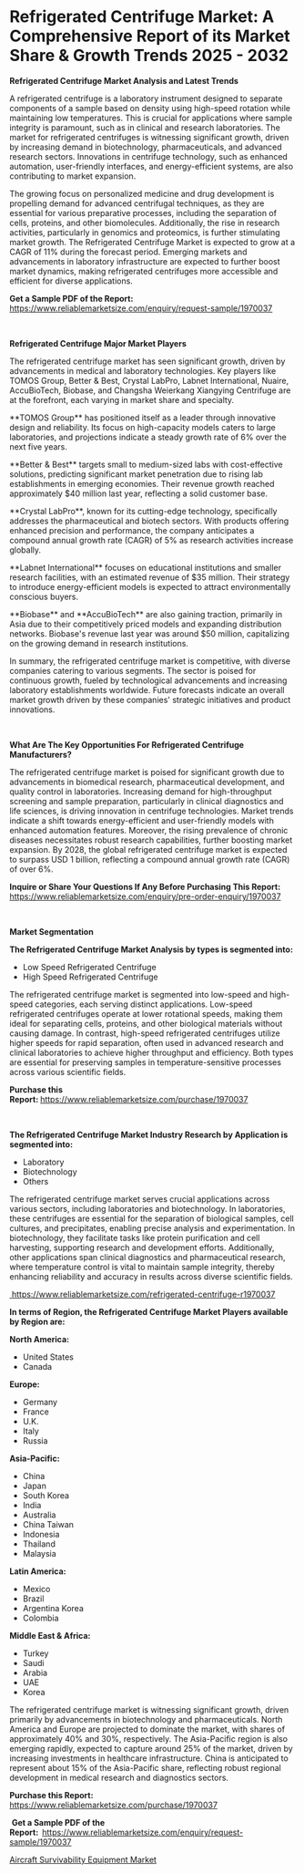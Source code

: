 <p><h1>Refrigerated Centrifuge Market: A Comprehensive Report of its Market Share & Growth Trends 2025 - 2032</h1></p><p><strong>Refrigerated Centrifuge Market Analysis and Latest Trends</strong></p>
<p><p>A refrigerated centrifuge is a laboratory instrument designed to separate components of a sample based on density using high-speed rotation while maintaining low temperatures. This is crucial for applications where sample integrity is paramount, such as in clinical and research laboratories. The market for refrigerated centrifuges is witnessing significant growth, driven by increasing demand in biotechnology, pharmaceuticals, and advanced research sectors. Innovations in centrifuge technology, such as enhanced automation, user-friendly interfaces, and energy-efficient systems, are also contributing to market expansion.</p><p>The growing focus on personalized medicine and drug development is propelling demand for advanced centrifugal techniques, as they are essential for various preparative processes, including the separation of cells, proteins, and other biomolecules. Additionally, the rise in research activities, particularly in genomics and proteomics, is further stimulating market growth. The Refrigerated Centrifuge Market is expected to grow at a CAGR of 11% during the forecast period. Emerging markets and advancements in laboratory infrastructure are expected to further boost market dynamics, making refrigerated centrifuges more accessible and efficient for diverse applications.</p></p>
<p><strong>Get a Sample PDF of the Report:&nbsp;</strong> <a href="https://www.reliablemarketsize.com/enquiry/request-sample/1970037?utm_campaign=2212&utm_medium=2&utm_source=Github&utm_content=ia&utm_term=17022025&utm_id=refrigerated-centrifuge">https://www.reliablemarketsize.com/enquiry/request-sample/1970037</a></p>
<p>&nbsp;</p>
<p><strong>Refrigerated Centrifuge Major Market Players</strong></p>
<p><p>The refrigerated centrifuge market has seen significant growth, driven by advancements in medical and laboratory technologies. Key players like TOMOS Group, Better & Best, Crystal LabPro, Labnet International, Nuaire, AccuBioTech, Biobase, and Changsha Weierkang Xiangying Centrifuge are at the forefront, each varying in market share and specialty.</p><p>**TOMOS Group** has positioned itself as a leader through innovative design and reliability. Its focus on high-capacity models caters to large laboratories, and projections indicate a steady growth rate of 6% over the next five years.</p><p>**Better & Best** targets small to medium-sized labs with cost-effective solutions, predicting significant market penetration due to rising lab establishments in emerging economies. Their revenue growth reached approximately $40 million last year, reflecting a solid customer base.</p><p>**Crystal LabPro**, known for its cutting-edge technology, specifically addresses the pharmaceutical and biotech sectors. With products offering enhanced precision and performance, the company anticipates a compound annual growth rate (CAGR) of 5% as research activities increase globally.</p><p>**Labnet International** focuses on educational institutions and smaller research facilities, with an estimated revenue of $35 million. Their strategy to introduce energy-efficient models is expected to attract environmentally conscious buyers.</p><p>**Biobase** and **AccuBioTech** are also gaining traction, primarily in Asia due to their competitively priced models and expanding distribution networks. Biobase's revenue last year was around $50 million, capitalizing on the growing demand in research institutions.</p><p>In summary, the refrigerated centrifuge market is competitive, with diverse companies catering to various segments. The sector is poised for continuous growth, fueled by technological advancements and increasing laboratory establishments worldwide. Future forecasts indicate an overall market growth driven by these companies' strategic initiatives and product innovations.</p></p>
<p>&nbsp;</p>
<p><strong>What Are The Key Opportunities For Refrigerated Centrifuge Manufacturers?</strong></p>
<p><p>The refrigerated centrifuge market is poised for significant growth due to advancements in biomedical research, pharmaceutical development, and quality control in laboratories. Increasing demand for high-throughput screening and sample preparation, particularly in clinical diagnostics and life sciences, is driving innovation in centrifuge technologies. Market trends indicate a shift towards energy-efficient and user-friendly models with enhanced automation features. Moreover, the rising prevalence of chronic diseases necessitates robust research capabilities, further boosting market expansion. By 2028, the global refrigerated centrifuge market is expected to surpass USD 1 billion, reflecting a compound annual growth rate (CAGR) of over 6%.</p></p>
<p><strong>Inquire or Share Your Questions If Any Before Purchasing This Report:</strong> <a href="https://www.reliablemarketsize.com/enquiry/pre-order-enquiry/1970037?utm_campaign=2212&utm_medium=2&utm_source=Github&utm_content=ia&utm_term=17022025&utm_id=refrigerated-centrifuge">https://www.reliablemarketsize.com/enquiry/pre-order-enquiry/1970037</a></p>
<p>&nbsp;</p>
<p><strong>Market Segmentation</strong></p>
<p><strong>The Refrigerated Centrifuge Market Analysis by types is segmented into:</strong></p>
<p><ul><li>Low Speed Refrigerated Centrifuge</li><li>High Speed Refrigerated Centrifuge</li></ul></p>
<p><p>The refrigerated centrifuge market is segmented into low-speed and high-speed categories, each serving distinct applications. Low-speed refrigerated centrifuges operate at lower rotational speeds, making them ideal for separating cells, proteins, and other biological materials without causing damage. In contrast, high-speed refrigerated centrifuges utilize higher speeds for rapid separation, often used in advanced research and clinical laboratories to achieve higher throughput and efficiency. Both types are essential for preserving samples in temperature-sensitive processes across various scientific fields.</p></p>
<p><strong>Purchase this Report:&nbsp;</strong><a href="https://www.reliablemarketsize.com/purchase/1970037?utm_campaign=2212&utm_medium=2&utm_source=Github&utm_content=ia&utm_term=17022025&utm_id=refrigerated-centrifuge">https://www.reliablemarketsize.com/purchase/1970037</a></p>
<p>&nbsp;</p>
<p><strong>The Refrigerated Centrifuge Market Industry Research by Application is segmented into:</strong></p>
<p><ul><li>Laboratory</li><li>Biotechnology</li><li>Others</li></ul></p>
<p><p>The refrigerated centrifuge market serves crucial applications across various sectors, including laboratories and biotechnology. In laboratories, these centrifuges are essential for the separation of biological samples, cell cultures, and precipitates, enabling precise analysis and experimentation. In biotechnology, they facilitate tasks like protein purification and cell harvesting, supporting research and development efforts. Additionally, other applications span clinical diagnostics and pharmaceutical research, where temperature control is vital to maintain sample integrity, thereby enhancing reliability and accuracy in results across diverse scientific fields.</p></p>
<p><a href="https://www.reliablemarketsize.com/refrigerated-centrifuge-r1970037?utm_campaign=2212&utm_medium=2&utm_source=Github&utm_content=ia&utm_term=17022025&utm_id=refrigerated-centrifuge">&nbsp;https://www.reliablemarketsize.com/refrigerated-centrifuge-r1970037</a></p>
<p><strong>In terms of Region, the Refrigerated Centrifuge Market Players available by Region are:</strong></p>
<p>
    <p> <strong> North America: </strong>
        <ul>
            <li>United States</li>
            <li>Canada</li>
        </ul>
        </p> 
    <p> <strong> Europe: </strong>
        <ul>
            <li>Germany</li>
            <li>France</li>
            <li>U.K.</li>
            <li>Italy</li>
            <li>Russia</li>
        </ul>
        </p> 
    <p> <strong> Asia-Pacific: </strong>
        <ul>
            <li>China</li>
            <li>Japan</li>
            <li>South Korea</li>
            <li>India</li>
            <li>Australia</li>
            <li>China Taiwan</li>
            <li>Indonesia</li>
            <li>Thailand</li>
            <li>Malaysia</li>
        </ul>
        </p> 
    <p> <strong> Latin America: </strong>
        <ul>
            <li>Mexico</li>
            <li>Brazil</li>
            <li>Argentina Korea</li>
            <li>Colombia</li>
        </ul>
        </p> 
    <p> <strong> Middle East & Africa: </strong>
        <ul>
            <li>Turkey</li>
            <li>Saudi</li>
            <li>Arabia</li>
            <li>UAE</li>
            <li>Korea</li>
        </ul>
    </p>
    </p>
<p><p>The refrigerated centrifuge market is witnessing significant growth, driven primarily by advancements in biotechnology and pharmaceuticals. North America and Europe are projected to dominate the market, with shares of approximately 40% and 30%, respectively. The Asia-Pacific region is also emerging rapidly, expected to capture around 25% of the market, driven by increasing investments in healthcare infrastructure. China is anticipated to represent about 15% of the Asia-Pacific share, reflecting robust regional development in medical research and diagnostics sectors.</p></p>
<p><strong>Purchase this Report: </strong><a href="https://www.reliablemarketsize.com/purchase/1970037?utm_campaign=2212&utm_medium=2&utm_source=Github&utm_content=ia&utm_term=17022025&utm_id=refrigerated-centrifuge">https://www.reliablemarketsize.com/purchase/1970037</a></p>
<p>&nbsp;<strong>Get a Sample PDF of the Report:&nbsp;&nbsp;</strong><a href="https://www.reliablemarketsize.com/enquiry/request-sample/1970037?utm_campaign=2212&utm_medium=2&utm_source=Github&utm_content=ia&utm_term=17022025&utm_id=refrigerated-centrifuge">https://www.reliablemarketsize.com/enquiry/request-sample/1970037</a></p>
<p><strong></strong></p>
<p><p><a href="https://github.com/gullattedenna/Market-Research-Report-List-1/blob/main/aircraft-survivability-equipment-market.md?utm_campaign=2212&utm_medium=2&utm_source=Github&utm_content=ia&utm_term=17022025&utm_id=refrigerated-centrifuge">Aircraft Survivability Equipment Market</a></p></p>